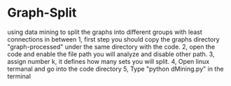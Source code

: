 # Graph-Split
using data mining to split the graphs into different groups with least connections in between 
1, first step you should copy the graphs directory "graph-processed" under the same directory with the code.
2, open the code and enable the file path you will analyze and disable other path.
3, assign number k, it defines how many sets you will split.
4, Open linux termanal and go into the code directory 
5, Type "python dMining.py" in the terminal  
